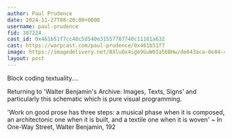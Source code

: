 ```yaml
---
author: Paul Prudence
date: 2024-11-27T08:20:00+0000
username: paul-prudence
fid: 307224
cast_id: 0x461b51f7cc48c5d540e31557787740c11161a632
cast: https://warpcast.com/paul-prudence/0x461b51f7
image: https://imagedelivery.net/BXluQx4ige9GuW0Ia56BHw/de643aca-0e84-409b-2172-a0068b260b00/original
layout: post
---
```

Block coding textuality....  
  
Returning to 'Walter Benjamin's Archive: Images, Texts, Signs' and particularly this schematic which is pure visual programming.  
  
'Work on good prose has three steps: a musical phase when it is composed, an architectonic one when it is built, and a textile one when it is  woven' ~ In One-Way Street, Walter Benjamin, 192  

<img src='https://imagedelivery.net/BXluQx4ige9GuW0Ia56BHw/de643aca-0e84-409b-2172-a0068b260b00/original' alt='' referrerpolicy='no-referrer'/>